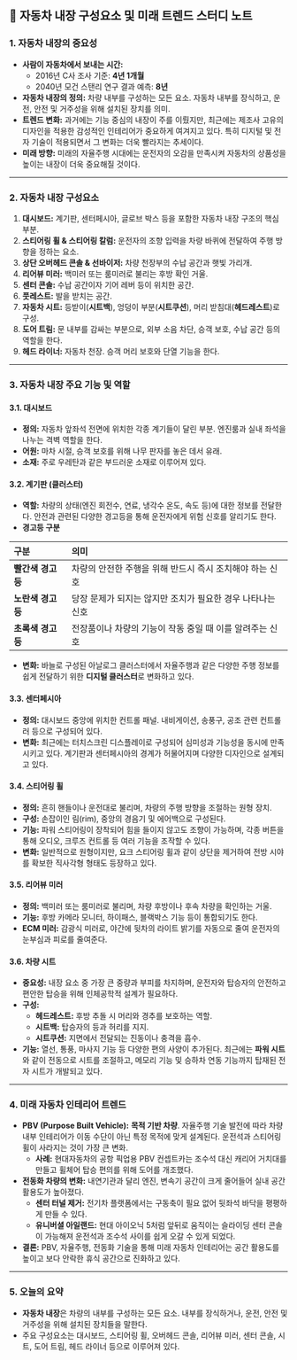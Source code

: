 ## 📝 자동차 내장 구성요소 및 미래 트렌드 스터디 노트

### **1. 자동차 내장의 중요성**

* **사람이 자동차에서 보내는 시간:**
    * 2016년 C사 조사 기준: **4년 1개월**
    * 2040년 모건 스탠리 연구 결과 예측: **8년**
* **자동차 내장의 정의:** 차량 내부를 구성하는 모든 요소. 자동차 내부를 장식하고, 운전, 안전 및 거주성을 위해 설치된 장치를 의미.
* **트렌드 변화:** 과거에는 기능 중심의 내장이 주를 이뤘지만, 최근에는 제조사 고유의 디자인을 적용한 감성적인 인테리어가 중요하게 여겨지고 있다. 특히 디지털 및 전자 기술이 적용되면서 그 변화는 더욱 빨라지는 추세이다.
* **미래 방향:** 미래의 자율주행 시대에는 운전자의 오감을 만족시켜 자동차의 상품성을 높이는 내장이 더욱 중요해질 것이다.

---

### **2. 자동차 내장 구성요소**

1.  **대시보드:** 계기판, 센터페시아, 글로브 박스 등을 포함한 자동차 내장 구조의 핵심 부분.
2.  **스티어링 휠 & 스티어링 칼럼:** 운전자의 조향 입력을 차량 바퀴에 전달하여 주행 방향을 정하는 요소.
3.  **상단 오버헤드 콘솔 & 선바이저:** 차량 천장부의 수납 공간과 햇빛 가리개.
4.  **리어뷰 미러:** 백미러 또는 룸미러로 불리는 후방 확인 거울.
5.  **센터 콘솔:** 수납 공간이자 기어 레버 등이 위치한 공간.
6.  **풋레스트:** 발을 받치는 공간.
7.  **자동차 시트:** 등받이(**시트백**), 엉덩이 부분(**시트쿠션**), 머리 받침대(**헤드레스트**)로 구성.
8.  **도어 트림:** 문 내부를 감싸는 부분으로, 외부 소음 차단, 승객 보호, 수납 공간 등의 역할을 한다.
9.  **헤드 라이너:** 자동차 천장. 승객 머리 보호와 단열 기능을 한다.

---

### **3. 자동차 내장 주요 기능 및 역할**

#### **3.1. 대시보드**
* **정의:** 자동차 앞좌석 전면에 위치한 각종 계기들이 달린 부분. 엔진룸과 실내 좌석을 나누는 격벽 역할을 한다.
* **어원:** 마차 시절, 승객 보호를 위해 나무 판자를 놓은 데서 유래.
* **소재:** 주로 우레탄과 같은 부드러운 소재로 이루어져 있다.

#### **3.2. 계기판 (클러스터)**
* **역할:** 차량의 상태(엔진 회전수, 연료, 냉각수 온도, 속도 등)에 대한 정보를 전달한다. 안전과 관련된 다양한 경고등을 통해 운전자에게 위험 신호를 알리기도 한다.
* **경고등 구분**
    
| 구분 | 의미 |
| :--- | :--- |
| **빨간색 경고등** | 차량의 안전한 주행을 위해 반드시 즉시 조치해야 하는 신호 |
| **노란색 경고등** | 당장 문제가 되지는 않지만 조치가 필요한 경우 나타나는 신호 |
| **초록색 경고등** | 전장품이나 차량의 기능이 작동 중일 때 이를 알려주는 신호 |

* **변화:** 바늘로 구성된 아날로그 클러스터에서 자율주행과 같은 다양한 주행 정보를 쉽게 전달하기 위한 **디지털 클러스터**로 변화하고 있다.

#### **3.3. 센터페시아**
* **정의:** 대시보드 중앙에 위치한 컨트롤 패널. 내비게이션, 송풍구, 공조 관련 컨트롤러 등으로 구성되어 있다.
* **변화:** 최근에는 터치스크린 디스플레이로 구성되어 심미성과 기능성을 동시에 만족시키고 있다. 계기판과 센터페시아의 경계가 허물어지며 다양한 디자인으로 설계되고 있다.

#### **3.4. 스티어링 휠**
* **정의:** 흔히 핸들이나 운전대로 불리며, 차량의 주행 방향을 조절하는 원형 장치.
* **구성:** 손잡이인 림(rim), 중앙의 경음기 및 에어백으로 구성된다.
* **기능:** 파워 스티어링이 장착되어 힘을 들이지 않고도 조향이 가능하며, 각종 버튼을 통해 오디오, 크루즈 컨트롤 등 여러 기능을 조작할 수 있다.
* **변화:** 일반적으로 원형이지만, 요크 스티어링 휠과 같이 상단을 제거하여 전방 시야를 확보한 직사각형 형태도 등장하고 있다.

#### **3.5. 리어뷰 미러**
* **정의:** 백미러 또는 룸미러로 불리며, 차량 후방이나 후속 차량을 확인하는 거울.
* **기능:** 후방 카메라 모니터, 하이패스, 블랙박스 기능 등이 통합되기도 한다.
* **ECM 미러:** 감광식 미러로, 야간에 뒷차의 라이트 밝기를 자동으로 줄여 운전자의 눈부심과 피로를 줄여준다.

#### **3.6. 차량 시트**
* **중요성:** 내장 요소 중 가장 큰 중량과 부피를 차지하며, 운전자와 탑승자의 안전하고 편안한 탑승을 위해 인체공학적 설계가 필요하다.
* **구성:**
    * **헤드레스트:** 후방 추돌 시 머리와 경추를 보호하는 역할.
    * **시트백:** 탑승자의 등과 허리를 지지.
    * **시트쿠션:** 지면에서 전달되는 진동이나 충격을 흡수.
* **기능:** 열선, 통풍, 마사지 기능 등 다양한 편의 사양이 추가된다. 최근에는 **파워 시트**와 같이 전동으로 시트를 조절하고, 메모리 기능 및 승하차 연동 기능까지 탑재된 전자 시트가 개발되고 있다.

---

### **4. 미래 자동차 인테리어 트렌드**

* **PBV (Purpose Built Vehicle):** **목적 기반 차량**. 자율주행 기술 발전에 따라 차량 내부 인테리어가 이동 수단이 아닌 특정 목적에 맞게 설계된다. 운전석과 스티어링 휠이 사라지는 것이 가장 큰 변화.
    * **사례:** 현대자동차의 공항 픽업용 PBV 컨셉트카는 조수석 대신 캐리어 거치대를 만들고 휠체어 탑승 편의를 위해 도어를 개조했다.
* **전동화 차량의 변화:** 내연기관과 달리 엔진, 변속기 공간이 크게 줄어들어 실내 공간 활용도가 높아졌다.
    * **센터 터널 제거:** 전기차 플랫폼에서는 구동축이 필요 없어 뒷좌석 바닥을 평평하게 만들 수 있다.
    * **유니버셜 아일랜드:** 현대 아이오닉 5처럼 앞뒤로 움직이는 슬라이딩 센터 콘솔이 가능해져 운전석과 조수석 사이를 쉽게 오갈 수 있게 되었다.
* **결론:** PBV, 자율주행, 전동화 기술을 통해 미래 자동차 인테리어는 공간 활용도를 높이고 보다 안락한 휴식 공간으로 진화하고 있다.

---

### **5. 오늘의 요약**

* **자동차 내장**은 차량의 내부를 구성하는 모든 요소. 내부를 장식하거나, 운전, 안전 및 거주성을 위해 설치된 장치들을 말한다.
* 주요 구성요소는 대시보드, 스티어링 휠, 오버헤드 콘솔, 리어뷰 미러, 센터 콘솔, 시트, 도어 트림, 헤드 라이너 등으로 이루어져 있다.